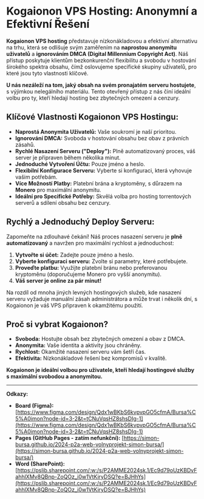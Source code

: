 # Kogaionon VPS Hosting: Anonymní a Efektivní Řešení

**Kogaionon VPS hosting** představuje nízkonákladovou a efektivní alternativu na trhu, která se odlišuje svým zaměřením na **naprostou anonymitu uživatelů** a **ignorováním DMCA (Digital Millennium Copyright Act)**. Náš přístup poskytuje klientům bezkonkurenční flexibilitu a svobodu v hostování širokého spektra obsahu, čímž oslovujeme specifické skupiny uživatelů, pro které jsou tyto vlastnosti klíčové.

**U nás nezáleží na tom, jaký obsah na svém pronajatém serveru hostujete**, s výjimkou nelegálního materiálu. Tento otevřený přístup z nás činí ideální volbu pro ty, kteří hledají hosting bez zbytečných omezení a cenzury.

## Klíčové Vlastnosti Kogaionon VPS Hostingu:

* **Naprostá Anonymita Uživatelů:** Vaše soukromí je naší prioritou.
* **Ignorování DMCA:** Svoboda v hostování obsahu bez obav z právních zásahů.
* **Rychlé Nasazení Serveru ("Deploy"):** Plně automatizovaný proces, váš server je připraven během několika minut.
* **Jednoduché Vytvoření Účtu:** Pouze jméno a heslo.
* **Flexibilní Konfigurace Serveru:** Vyberte si konfiguraci, která vyhovuje vašim potřebám.
* **Více Možností Platby:** Platební brána a kryptoměny, s důrazem na **Monero** pro maximální anonymitu.
* **Ideální pro Specifické Potřeby:** Skvělá volba pro hosting torrentových serverů a sdílení obsahu bez cenzury.

## Rychlý a Jednoduchý Deploy Serveru:

Zapomeňte na zdlouhavé čekání! Náš proces nasazení serveru je **plně automatizovaný** a navržen pro maximální rychlost a jednoduchost:

1.  **Vytvořte si účet:** Zadejte pouze jméno a heslo.
2.  **Vyberte konfiguraci serveru:** Zvolte si parametry, které potřebujete.
3.  **Proveďte platbu:** Využijte platební bránu nebo preferovanou kryptoměnu (doporučujeme Monero pro vyšší anonymitu).
4.  **Váš server je online za pár minut!**

Na rozdíl od mnoha jiných levných hostingových služeb, kde nasazení serveru vyžaduje manuální zásah administrátora a může trvat i několik dní, s Kogaionon je váš VPS připraven k okamžitému použití.

## Proč si vybrat Kogaionon?

* **Svoboda:** Hostujte obsah bez zbytečných omezení a obav z DMCA.
* **Anonymita:** Vaše identita a aktivity jsou chráněny.
* **Rychlost:** Okamžité nasazení serveru vám šetří čas.
* **Efektivita:** Nízkonákladové řešení bez kompromisů v kvalitě.

**Kogaionon je ideální volbou pro uživatele, kteří hledají hostingové služby s maximální svobodou a anonymitou.**

---

**Odkazy:**

* **Board (Figma):** [https://www.figma.com/design/Qdx1wBKbS6kvpvpGO5cfmA/Bursa%C5%A0imon?node-id=3-2&t=tCNuVqsHZ8shsDIg-1](https://www.figma.com/design/Qdx1wBKbS6kvpvpGO5cfmA/Bursa%C5%A0imon?node-id=3-2&t=tCNuVqsHZ8shsDIg-1)
* **Pages (GitHub Pages - zatím nefunkční):** [https://simon-bursa.github.io/2024-p2a-web-volnyprojekt-simon-bursa/](https://simon-bursa.github.io/2024-p2a-web-volnyprojekt-simon-bursa/)
* **Word (SharePoint):** [https://pslib.sharepoint.com/:w:/s/P2AMME2024sk.1/Ec9d79oUzKBDvFahhlXMv8QBnp-ZoQOz_i0w1VtKiryDSQ?e=BJHhYs](https://pslib.sharepoint.com/:w:/s/P2AMME2024sk.1/Ec9d79oUzKBDvFahhlXMv8QBnp-ZoQOz_i0w1VtKiryDSQ?e=BJHhYs)
